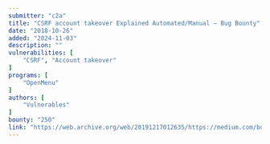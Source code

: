 ```yaml
---
submitter: "c2a"
title: "CSRF account takeover Explained Automated/Manual — Bug Bounty"
date: "2018-10-26"
added: "2024-11-03"
description: ""
vulnerabilities: [
    "CSRF", "Account takeover"
]
programs: [
    "OpenMenu"
]
authors: [
    "Vulnerables"
]
bounty: "250"
link: "https://web.archive.org/web/20191217012635/https://medium.com/bugbountywriteup/csrf-account-takeover-explained-automated-manual-bug-bounty-447e4b96485b"
---
```




